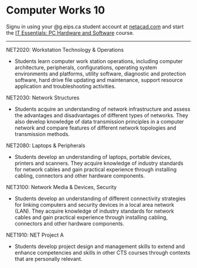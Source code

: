 # Computer Works 10

Signu in using your @g.eips.ca student account at [netacad.com](https://www.netacad.com/portal/course/2299979) and start the [IT Essentials: PC Hardware and Software](https://www.netacad.com/portal/course/2299979) course.

---

NET2020: Workstation Technology & Operations
* Students learn computer work station operations, including computer architecture, peripherals, configurations, operating system environments and platforms, utility software, diagnostic and protection software, hard drive file updating and maintenance, support resource application and troubleshooting activities.

NET2030: Network Structures
* Students acquire an understanding of network infrastructure and assess the advantages and disadvantages of different types of networks. They also develop knowledge of data transmission principles in a computer network and compare features of different network topologies and transmission methods.

NET2080: Laptops & Peripherals
* Students develop an understanding of laptops, portable devices, printers and scanners. They acquire knowledge of industry standards for network cables and gain practical experience through installing cabling, connectors and other hardware components.

NET3100: Network Media & Devices, Security
* Students develop an understanding of different connectivity strategies for linking computers and security devices in a local area network (LAN). They acquire knowledge of industry standards for network cables and gain practical experience through installing cabling, connectors and other hardware components.

NET1910: NET Project A
* Students develop project design and management skills to extend and enhance competencies and skills in other CTS courses through contexts that are personally relevant.